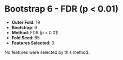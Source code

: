 # Bootstrap 6 - FDR (p < 0.01)

- **Outer Fold**: 19
- **Bootstrap**: 6
- **Method**: FDR (p < 0.01)
- **Fold Seed**: 65
- **Features Selected**: 0

No features were selected by this method.
